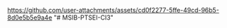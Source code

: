 https://github.com/user-attachments/assets/cd0f2277-5ffe-49cd-96b5-8d0e5b5e9a4e
"# MSIB-PTSEI-CI3" 




